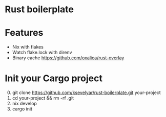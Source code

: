 # Rust boilerplate

# Features

* Nix with flakes
* Watch flake.lock with direnv
* Binary cache https://github.com/oxalica/rust-overlay

# Init your Cargo project

0. git clone https://github.com/ksevelyar/rust-boilerplate.git your-project
1. cd your-project && rm -rf .git
1. nix develop 
2. cargo init
